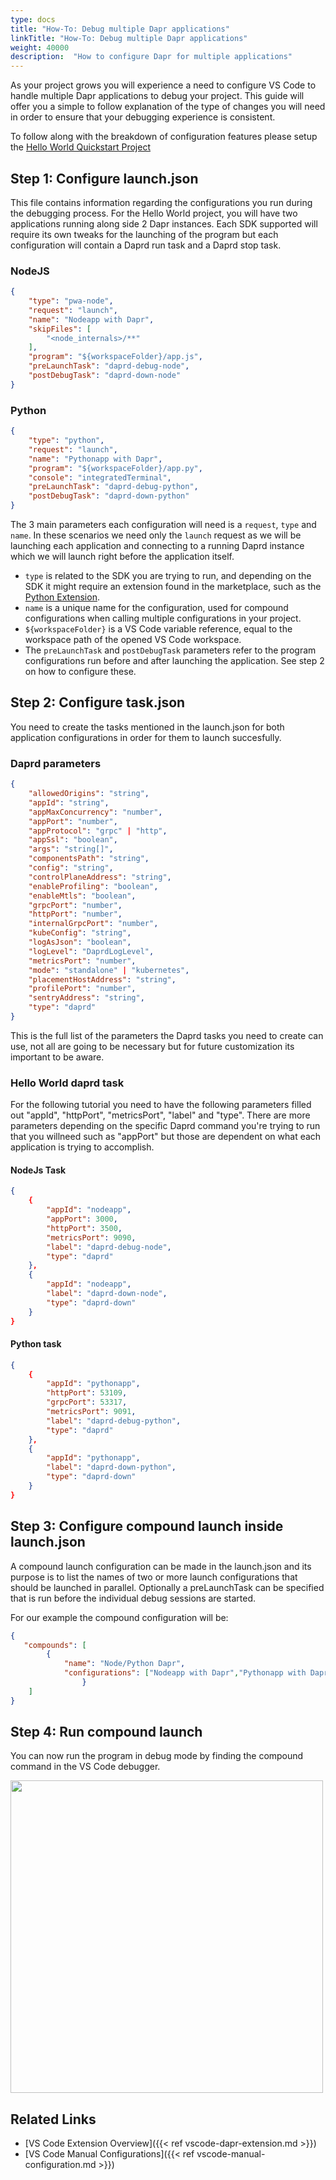 ```yaml
---
type: docs
title: "How-To: Debug multiple Dapr applications"
linkTitle: "How-To: Debug multiple Dapr applications"
weight: 40000
description:  "How to configure Dapr for multiple applications"
---
```


As your project grows you will experience a need to configure VS Code to handle multiple Dapr applications to debug your project. This guide will offer you a simple to follow explanation of the type of changes you will need
in order to ensure that your debugging experience is consistent.

To follow along with the breakdown of configuration features please setup the [Hello World Quickstart Project](https://github.com/dapr/quickstarts/tree/v1.0.0/hello-world) 

## Step 1: Configure launch.json
This file contains information regarding the configurations you run during the debugging process. For the Hello World project, you will have two applications running along side 2 Dapr instances.
Each SDK supported will require its own tweaks for the launching of the program but each configuration will contain a Daprd run task and a Daprd stop task.



### NodeJS

```json
{
    "type": "pwa-node",
    "request": "launch",
    "name": "Nodeapp with Dapr",
    "skipFiles": [
        "<node_internals>/**"
    ],
    "program": "${workspaceFolder}/app.js",
    "preLaunchTask": "daprd-debug-node",
    "postDebugTask": "daprd-down-node"
}
```

### Python

```json
{
    "type": "python",
    "request": "launch",
    "name": "Pythonapp with Dapr",
    "program": "${workspaceFolder}/app.py",   
    "console": "integratedTerminal",
    "preLaunchTask": "daprd-debug-python",
    "postDebugTask": "daprd-down-python"
}
```

The 3 main parameters each configuration will need is a `request`, `type` and `name`. In these scenarios we need only the `launch` request as we will be launching each application and connecting to a running Daprd instance which we will launch right before the application itself.

- `type` is related to the SDK you are trying to run, and depending on the SDK it might require an extension found in the marketplace, such as the [Python Extension](https://marketplace.visualstudio.com/items?itemName=ms-python.python).
- `name` is a unique name for the configuration, used for compound configurations when calling multiple configurations in your project.
- `${workspaceFolder}` is a VS Code variable reference, equal to the workspace path of the opened VS Code workspace.
- The `preLaunchTask` and `postDebugTask` parameters refer to the program configurations run before and after launching the application. See step 2 on how to configure these.

## Step 2: Configure  task.json

You need to create the tasks mentioned in the launch.json for both application configurations in order for them to launch succesfully.

### Daprd parameters
```json
{
    "allowedOrigins": "string",
    "appId": "string",
    "appMaxConcurrency": "number",
    "appPort": "number",
    "appProtocol": "grpc" | "http",
    "appSsl": "boolean",
    "args": "string[]",
    "componentsPath": "string",
    "config": "string",
    "controlPlaneAddress": "string",
    "enableProfiling": "boolean",
    "enableMtls": "boolean",
    "grpcPort": "number",
    "httpPort": "number",
    "internalGrpcPort": "number",
    "kubeConfig": "string",
    "logAsJson": "boolean",
    "logLevel": "DaprdLogLevel",
    "metricsPort": "number",
    "mode": "standalone" | "kubernetes",
    "placementHostAddress": "string",
    "profilePort": "number",
    "sentryAddress": "string",
    "type": "daprd"
}
```

This is the full list of the parameters the Daprd tasks you need to create can use, not all are going to be necessary but for future customization its important to be aware.


### Hello World daprd task

For the following tutorial you need to have the following parameters filled out "appId", "httpPort", "metricsPort",  "label" and "type". There are more parameters depending on the specific Daprd command you're trying to run that you willneed such as "appPort" but those are dependent on what each application is trying to accomplish.

#### NodeJs Task

```json
{
    {
        "appId": "nodeapp",
        "appPort": 3000,
        "httpPort": 3500,
        "metricsPort": 9090,
        "label": "daprd-debug-node",
        "type": "daprd"
    },
    {
        "appId": "nodeapp",
        "label": "daprd-down-node",
        "type": "daprd-down"
    }
}
```

#### Python task


```json
{
    {
        "appId": "pythonapp",
        "httpPort": 53109,
        "grpcPort": 53317,
        "metricsPort": 9091,
        "label": "daprd-debug-python",
        "type": "daprd"
    },
    {
        "appId": "pythonapp",
        "label": "daprd-down-python",
        "type": "daprd-down"
    }
}
```

## Step 3: Configure compound launch inside launch.json

A compound launch configuration can be made in the launch.json and its purpose is to list the names of two or more launch configurations that should be launched in parallel. Optionally a preLaunchTask can be specified that is run before the individual debug sessions are started.

For our example the compound configuration will be:

```json
{
   "compounds": [
        {
            "name": "Node/Python Dapr",
            "configurations": ["Nodeapp with Dapr","Pythonapp with Dapr"]
                }
    ]
}
```

## Step 4: Run compound launch

You can now run the program in debug mode by finding the compound command in the VS Code debugger.

<img src="/images/vscode-launch-configuration.png" width=500 >


## Related Links

* [VS Code Extension Overview]({{< ref vscode-dapr-extension.md >}})
* [VS Code Manual Configurations]({{< ref vscode-manual-configuration.md >}})
